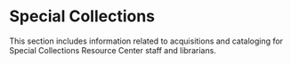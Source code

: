 # Special Collections

This section includes information related to acquisitions and cataloging for Special Collections Resource Center staff and librarians.
